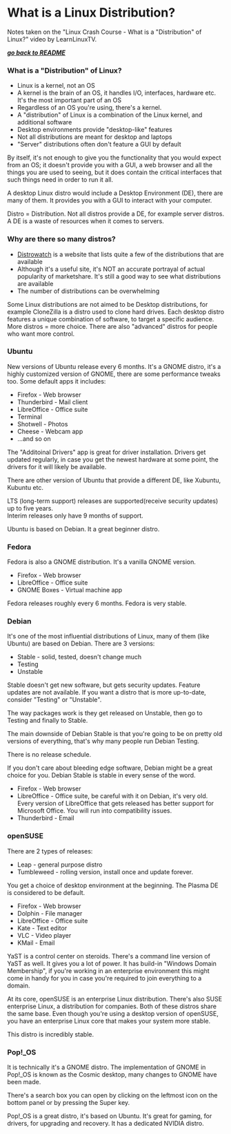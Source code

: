 # What is a Linux Distribution?

Notes taken on the "Linux Crash Course - What is a "Distribution" of Linux?"
video by LearnLinuxTV.

[***go back to README***](/README.md)

### What is a "Distribution" of Linux?

- Linux is a kernel, not an OS
- A kernel is the brain of an OS, it handles I/O, interfaces, hardware etc.
  It's the most important part of an OS
- Regardless of an OS you're using, there's a kernel.
- A "distribution" of Linux is a combination of the Linux kernel, and
  additional software
- Desktop environments provide "desktop-like" features
- Not all distributions are meant for desktop and laptops
- "Server" distributions often don't feature a GUI by default

By itself, it's not enough to give you the functionality that you would expect
from an OS; it doesn't provide you with a GUI, a web browser and all the things
you are used to seeing, but it does contain the critical interfaces that such
things need in order to run it all.

A desktop Linux distro would include a Desktop Environment (DE), there are many
of them. It provides you with a GUI to interact with your computer.

Distro = Distribution. Not all distros provide a DE, for example server
distros. A DE is a waste of resources when it comes to servers.

### Why are there so many distros?

- [Distrowatch](https://distrowatch.com/) is a website that lists quite a few
  of the distributions that are available
- Although it's a useful site, it's NOT an accurate portrayal of actual
  popularity of marketshare. It's still a good way to see what distributions
  are available
- The number of distributions can be overwhelming

Some Linux distributions are not aimed to be Desktop distributions, for example
CloneZilla is a distro used to clone hard drives. Each desktop distro features
a unique combination of software, to target a specific audience. More distros =
more choice. There are also "advanced" distros for people who want more
control.

### Ubuntu

New versions of Ubuntu release every 6 months. It's a GNOME distro, it's a
highly customized version of GNOME, there are some performance tweaks too. Some
default apps it includes:

- Firefox - Web browser
- Thunderbird - Mail client
- LibreOffice - Office suite
- Terminal 
- Shotwell - Photos
- Cheese - Webcam app
- ...and so on

The "Additoinal Drivers" app is great for driver installation. Drivers get
updated regularly, in case you get the newest hardware at some point, the
drivers for it will likely be available. 

There are other version of Ubuntu that provide a different DE, like Xubuntu,
Kubuntu etc. 

LTS (long-term support) releases are supported(receive security updates) up to
five years.  
Interim releases only have 9 months of support.

Ubuntu is based on Debian. It a great beginner distro.

### Fedora

Fedora is also a GNOME distribution. It's a vanilla GNOME version.

- Firefox - Web browser
- LibreOffice - Office suite
- GNOME Boxes - Virtual machine app

Fedora releases roughly every 6 months. Fedora is very stable.

### Debian

It's one of the most influential distributions of Linux, many of them (like
Ubuntu) are based on Debian. There are 3 versions:

- Stable - solid, tested, doesn't change much
- Testing
- Unstable

Stable doesn't get new software, but gets security updates. Feature updates are
not available. If you want a distro that is more up-to-date, consider "Testing"
or "Unstable". 

The way packages work is they get released on Unstable, then go to Testing and
finally to Stable.

The main downside of Debian Stable is that you're going to be on pretty old
versions of everything, that's why many people run Debian Testing. 

There is no release schedule. 

If you don't care about bleeding edge software, Debian might be a great choice
for you. Debian Stable is stable in every sense of the word.

- Firefox - Web browser
- LibreOffice - Office suite, be careful with it on Debian, it's very old.
  Every version of LibreOffice that gets released has better support for
  Microsoft Office. You will run into compatibility issues.
- Thunderbird - Email

### openSUSE

There are 2 types of releases:
- Leap - general purpose distro
- Tumbleweed - rolling version, install once and update forever.

You get a choice of desktop environment at the beginning. The Plasma DE is
considered to be default. 

- Firefox - Web browser
- Dolphin - File manager
- LibreOffice - Office suite
- Kate - Text editor
- VLC - Video player 
- KMail - Email

YaST is a control center on steroids. There's a command line version of YaST as
well. It gives you a lot of power. It has build-in "Windows Domain Membership",
if you're working in an enterprise environment this might come in handy for
you in case you're required to join everything to a domain.

At its core, openSUSE is an enterprise Linux distribution. There's also SUSE 
enterprise Linux, a distribution for companies. Both of these distros share the
same base. Even though you're using a desktop version of openSUSE, you have an 
enterprise Linux core that makes your system more stable.

This distro is incredibly stable.

### Pop!\_OS

It is technically it's a GNOME distro. The implementation of GNOME in Pop!\_OS
is known as the Cosmic desktop, many changes to GNOME have been made. 

There's a search box you can open by clicking on the leftmost icon on the
bottom panel or by pressing the Super key.

Pop!\_OS is a great distro, it's based on Ubuntu. It's great for gaming, for
drivers, for upgrading and recovery. It has a dedicated NVIDIA distro.
